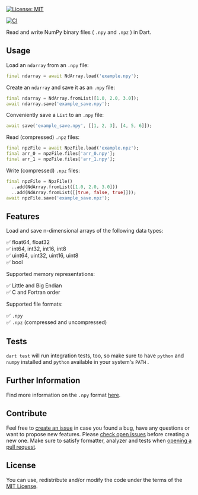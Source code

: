 [![License: MIT](https://img.shields.io/badge/License-MIT-blue.svg)](https://github.com/minhqdao/npy/blob/main/LICENSE)

[![CI](https://github.com/minhqdao/npy/actions/workflows/ci.yml/badge.svg)](https://github.com/minhqdao/npy/actions/workflows/ci.yml)

Read and write NumPy binary files ( `.npy` and `.npz` ) in Dart.

## Usage

Load an `ndarray` from an `.npy` file:

```dart
final ndarray = await NdArray.load('example.npy');
```

Create an `ndarray` and save it as an `.npy` file:

```dart
final ndarray = NdArray.fromList([1.0, 2.0, 3.0]);
await ndarray.save('example_save.npy');
```

Conveniently save a `List` to an `.npy` file:

```dart
await save('example_save.npy', [[1, 2, 3], [4, 5, 6]]);
```

Read (compressed) `.npz` files:

```dart
final npzFile = await NpzFile.load('example.npz');
final arr_0 = npzFile.files['arr_0.npy'];
final arr_1 = npzFile.files['arr_1.npy'];
```

Write (compressed) `.npz` files:

```dart
final npzFile = NpzFile()
  ..add(NdArray.fromList([1.0, 2.0, 3.0]))
  ..add(NdArray.fromList([[true, false, true]]));
await npzFile.save('example_save.npz');
```

## Features

Load and save n-dimensional arrays of the following data types:

✅ float64, float32\
✅ int64, int32, int16, int8\
✅ uint64, uint32, uint16, uint8\
✅ bool

Supported memory representations:

✅ Little and Big Endian\
✅ C and Fortran order

Supported file formats:

✅ `.npy` \
✅ `.npz` (compressed and uncompressed)

## Tests

`dart test` will run integration tests, too, so make sure to have `python` and `numpy` installed and `python` available in your system's `PATH` .

## Further Information

Find more information on the `.npy` format [here](https://numpy.org/doc/stable/reference/generated/numpy.lib.format.html).

## Contribute

Feel free to [create an issue](https://github.com/minhqdao/npy/issues) in case you found a bug, have any questions or want to propose new features. Please [check open issues](https://github.com/minhqdao/npy/issues) before creating a new one. Make sure to satisfy formatter, analyzer and tests when [opening a pull request](https://github.com/minhqdao/npy/pulls).

## License

You can use, redistribute and/or modify the code under the terms of the [MIT License](https://github.com/minhqdao/npy/blob/main/LICENSE).
